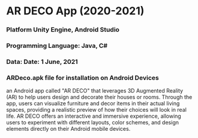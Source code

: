 # AR DECO App (2020-2021)

### Platform Unity Engine, Android Studio
### Programming Language: Java, C#
### Data: Date: 1 June, 2021
### ARDeco.apk file for installation on Android Devices


an Android app called "AR DECO" that leverages 3D Augmented Reality (AR) to help users design and decorate their houses or rooms. Through the app, users can visualize furniture and decor items in their actual living spaces, providing a realistic preview of how their choices will look in real life. AR DECO offers an interactive and immersive experience, allowing users to experiment with different layouts, color schemes, and design elements directly on their Android mobile devices.


